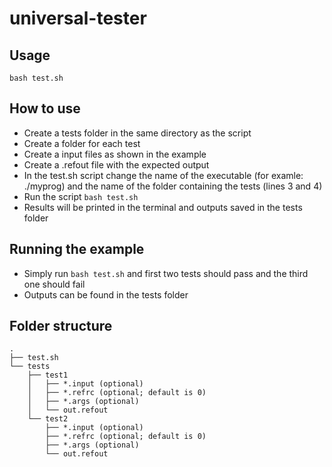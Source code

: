 # universal-tester

## Usage

```
bash test.sh
```

## How to use
- Create a tests folder in the same directory as the script
- Create a folder for each test
- Create a input files as shown in the example
- Create a .refout file with the expected output
- In the test.sh script change the name of the executable (for examle: ./myprog) and the name of the folder containing the tests (lines 3 and 4)
- Run the script ```bash test.sh```
- Results will be printed in the terminal and outputs saved in the tests folder

## Running the example
- Simply run ```bash test.sh``` and first two tests should pass and the third one should fail
- Outputs can be found in the tests folder

## Folder structure
```
.
├── test.sh
└── tests
    ├── test1
    │   ├── *.input (optional)
    │   ├── *.refrc (optional; default is 0)   
    │   ├── *.args (optional)
    │   └── out.refout
    └── test2
        ├── *.input (optional)
        ├── *.refrc (optional; default is 0)  
        ├── *.args (optional)
        └── out.refout
```

